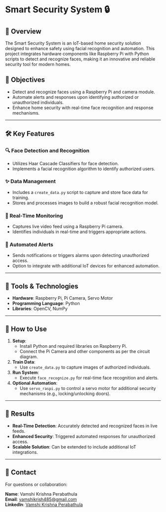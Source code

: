 # Smart Security System 🔒

## 📖 Overview
The Smart Security System is an IoT-based home security solution designed to enhance safety using facial recognition and automation. This project integrates hardware components like Raspberry Pi with Python scripts to detect and recognize faces, making it an innovative and reliable security tool for modern homes.

## 🎯 Objectives
- Detect and recognize faces using a Raspberry Pi and camera module.
- Automate alerts and responses upon identifying authorized or unauthorized individuals.
- Enhance home security with real-time face recognition and response mechanisms.

---

## 🛠️ Key Features

### 🔍 Face Detection and Recognition
- Utilizes Haar Cascade Classifiers for face detection.
- Implements a facial recognition algorithm to identify authorized users.

### ✨ Data Management
- Includes a `create_data.py` script to capture and store face data for training.
- Stores and processes images to build a robust facial recognition model.

### 🎨 Real-Time Monitoring
- Captures live video feed using a Raspberry Pi camera.
- Identifies individuals in real-time and triggers appropriate actions.

### 🚨 Automated Alerts
- Sends notifications or triggers alarms upon detecting unauthorized access.
- Option to integrate with additional IoT devices for enhanced automation.

---

## 🧰 Tools & Technologies
- **Hardware**: Raspberry Pi, Pi Camera, Servo Motor
- **Programming Language**: Python
- **Libraries**: OpenCV, NumPy

---

## 🚀 How to Use

1. **Setup**:
   - Install Python and required libraries on Raspberry Pi.
   - Connect the Pi Camera and other components as per the circuit diagram.
2. **Train Data**:
   - Use `create_data.py` to capture images of authorized individuals.
3. **Run System**:
   - Execute `face_recognize.py` for real-time face recognition and alerts.
4. **Optional Automation**:
   - Use `servo_raspi.py` to control a servo motor for additional security mechanisms (e.g., locking/unlocking doors).

---

## 🎨 Results
- **Real-Time Detection**: Accurately detected and recognized faces in live feeds.
- **Enhanced Security**: Triggered automated responses for unauthorized access.
- **Scalable Solution**: Can be extended to include additional IoT integrations.

---

## 📩 Contact
For questions or collaboration:

**Name**: Vamshi Krishna Perabathula  
**Email**: [vamshikrish485@gmail.com](mailto:vamshikrish485@gmail.com)  
**LinkedIn**: [Vamshi Krishna Perabathula](https://www.linkedin.com/in/vk-perabathula/)
